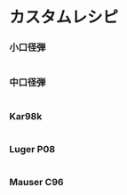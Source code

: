 # カスタムレシピ

### 小口径弾



<figure><img src="https://cdn.discordapp.com/attachments/1163766309679534122/1172457399211270205/2023-11-10_17.34.26.png?ex=6560630b&#x26;is=654dee0b&#x26;hm=17a735732cbfad34068544d2a96f3e4298fc3636b86e9c7f7dfe1a62d6582e81&#x26;" alt=""><figcaption></figcaption></figure>

### 中口径弾



<figure><img src="https://cdn.discordapp.com/attachments/1163766309679534122/1172457639716864080/2023-11-10_17.47.19.png?ex=65606344&#x26;is=654dee44&#x26;hm=0ea759c2092cb01cd477b993dbacc227ab7c014ac0db26abb57c90e0cc31d913&#x26;" alt=""><figcaption></figcaption></figure>

### Kar98k



<figure><img src="https://cdn.discordapp.com/attachments/1163766309679534122/1172458619950874664/2023-11-10_17.51.28.png?ex=6560642e&#x26;is=654def2e&#x26;hm=ff4ccb8fa77ce6a74d3b7b960470f07411ad43f632e1901b0b1a08aab9855dbd&#x26;" alt=""><figcaption></figcaption></figure>

### &#x20;Luger P08



<figure><img src="https://cdn.discordapp.com/attachments/1163766309679534122/1172459577879560275/2023-11-10_17.55.31.png?ex=65606512&#x26;is=654df012&#x26;hm=30a4c09e80c2bce6856033104fc4634fb954c81742bcec90f2b52e0974f2011f&#x26;" alt=""><figcaption></figcaption></figure>

### Mauser C96



<figure><img src="https://cdn.discordapp.com/attachments/1163766309679534122/1172459593541107712/2023-11-10_17.54.44.png?ex=65606516&#x26;is=654df016&#x26;hm=ba934b1aca902137e32ae036ad79c65a887e50dbf7a6dd5c9ee31a2483170796&#x26;" alt=""><figcaption></figcaption></figure>
